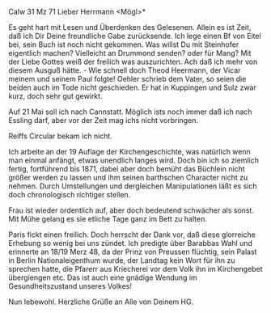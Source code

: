  Calw 31 Mz 71
Lieber Herrmann <Mögl>*

Es geht hart mit Lesen und Überdenken des Gelesenen. Allein es ist Zeit, daß ich Dir Deine freundliche Gabe zurücksende. Ich lege einen Bf von Eitel bei, sein Buch ist noch nicht gekommen. Was willst Du mit Steinhofer eigentlich machen? Vielleicht an Drummond senden? oder für Mang? Mit der Liebe Gottes weiß der freilich was auszurichten. Ach daß ich mehr von diesem Ausguß hätte. - Wie schnell doch Theod Heermann, der Vicar meinem und seinem Paul folgte! Oehler schrieb dem Vater, so seien die beiden auch im Tode nicht geschieden. Er hat in Kuppingen und Sulz zwar kurz, doch sehr gut gewirkt.

Auf 21 Mai soll ich nach Cannstatt. Möglich ists noch immer daß ich nach Essling darf, aber vor der Zeit mag ichs nicht vorbringen.

Reiffs Circular bekam ich nicht.

Ich arbeite an der 19 Auflage der Kirchengeschichte, was natürlich wenn man einmal anfängt, etwas unendlich langes wird. Doch bin ich so ziemlich fertig, fortführend bis 1871, dabei aber doch bemüht das Büchlein nicht größer werden zu lassen und ihm seinen barthschen Character nicht zu nehmen. Durch Umstellungen und dergleichen Manipulationen läßt es sich doch chronologisch richtiger stellen.

Frau ist wieder ordentlich auf, aber doch bedeutend schwächer als sonst. Mit Mühe gelang es sie etliche Tage ganz im Bett zu halten.

Paris fickt einen freilich. Doch herrscht der Dank vor, daß diese glorreiche Erhebung so wenig bei uns zündet. Ich predigte über Barabbas Wahl und erinnerte an 18/19 Merz 48, da der Prinz von Preussen flüchtig, sein Palast in Berlin Nationaleigenthum wurde, der Landtag kein Wort für ihn zu sprechen hatte, die Pfarerr aus Kriecherei vor dem Volk ihn im Kirchengebet übergiengen etc. Das ist auch eine gnädige Wendung im Gesundheitszustand unseres Volkes!

Nun lebewohl. Herzliche Grüße an Alle von
 Deinem HG.
